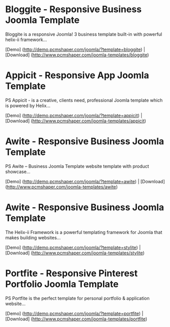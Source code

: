 # Bloggite - Responsive Business Joomla Template

Bloggite is a responsive Joomla! 3 business template built-in with powerful helix-ii framework...

[Demo] (http://demo.pcmshaper.com/joomla/?template=bloggite)
 | [Download] (http://www.pcmshaper.com/joomla-templates/bloggite)

# Appicit - Responsive App Joomla Template

PS Appicit - is a creative, clients need, professional Joomla template which is powered by Helix...

[Demo] (http://demo.pcmshaper.com/joomla/?template=appicit)
 | [Download] (http://www.pcmshaper.com/joomla-templates/appicit)
 
# Awite - Responsive Business Joomla Template

PS Awite – Business Joomla Template website template with product showcase...

[Demo] (http://demo.pcmshaper.com/joomla/?template=awite)
 | [Download] (http://www.pcmshaper.com/joomla-templates/awite)
 
# Awite - Responsive Business Joomla Template

The Helix-ii Framework is a powerful templating framework for Joomla that makes building websites...

[Demo] (http://demo.pcmshaper.com/joomla/?template=stylite)
 | [Download] (http://www.pcmshaper.com/joomla-templates/stylite)

# Portfite - Responsive Pinterest Portfolio Joomla Template

PS Portfite is the perfect template for personal portfolio & application website...

[Demo] (http://demo.pcmshaper.com/joomla/?template=portfite)
 | [Download] (http://www.pcmshaper.com/joomla-templates/portfite)
